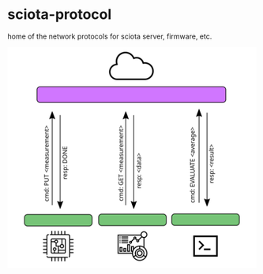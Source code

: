 # sciota-protocol
home of the network protocols for sciota server, firmware, etc.

![Example](./img/high-level-diagram.svg)
